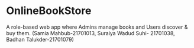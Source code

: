 # OnlineBookStore
A role-based web app where Admins manage books and Users discover &amp; buy them.
(Samia Mahbub-21701013, Suraiya Wadud Suhi- 21701038, Badhan Talukder-21701079)
